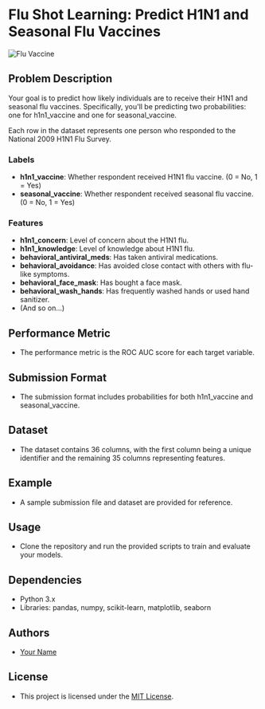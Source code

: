 # Flu Shot Learning: Predict H1N1 and Seasonal Flu Vaccines

![Flu Vaccine](https://drivendata-public-assets.s3.amazonaws.com/flu-vaccine.jpg)

## Problem Description

Your goal is to predict how likely individuals are to receive their H1N1 and seasonal flu vaccines. Specifically, you'll be predicting two probabilities: one for h1n1_vaccine and one for seasonal_vaccine.

Each row in the dataset represents one person who responded to the National 2009 H1N1 Flu Survey.

### Labels
- **h1n1_vaccine**: Whether respondent received H1N1 flu vaccine. (0 = No, 1 = Yes)
- **seasonal_vaccine**: Whether respondent received seasonal flu vaccine. (0 = No, 1 = Yes)

### Features
- **h1n1_concern**: Level of concern about the H1N1 flu.
- **h1n1_knowledge**: Level of knowledge about H1N1 flu.
- **behavioral_antiviral_meds**: Has taken antiviral medications.
- **behavioral_avoidance**: Has avoided close contact with others with flu-like symptoms.
- **behavioral_face_mask**: Has bought a face mask.
- **behavioral_wash_hands**: Has frequently washed hands or used hand sanitizer.
- (And so on...)

## Performance Metric
- The performance metric is the ROC AUC score for each target variable.

## Submission Format
- The submission format includes probabilities for both h1n1_vaccine and seasonal_vaccine.

## Dataset
- The dataset contains 36 columns, with the first column being a unique identifier and the remaining 35 columns representing features.

## Example
- A sample submission file and dataset are provided for reference.

## Usage
- Clone the repository and run the provided scripts to train and evaluate your models.

## Dependencies
- Python 3.x
- Libraries: pandas, numpy, scikit-learn, matplotlib, seaborn

## Authors
- [Your Name](https://github.com/yourusername)

## License
- This project is licensed under the [MIT License](https://opensource.org/licenses/MIT).

